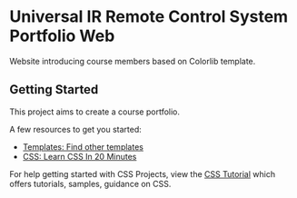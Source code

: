 # Universal IR Remote Control System Portfolio Web

Website introducing course members based on Colorlib template.

## Getting Started

This project aims to create a course portfolio.

A few resources to get you started:

- [Templates: Find other templates](Colorlib.com)
- [CSS: Learn CSS In 20 Minutes](https://www.youtube.com/watch?v=1PnVor36_40)

For help getting started with CSS Projects, view the [CSS Tutorial](https://www.w3schools.com/css/) which offers tutorials,
samples, guidance on CSS.


